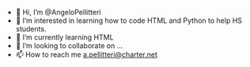 - 👋 Hi, I’m @AngeloPellitteri
- 👀 I’m interested in learning how to code HTML and Python to help HS students.
- 🌱 I’m currently learning HTML
- 💞️ I’m looking to collaborate on ...
- 📫 How to reach me a.pellitteri@charter.net

<!---
AngeloPellitteri/AngeloPellitteri is a ✨ special ✨ repository because its `README.md` (this file) appears on your GitHub profile.
You can click the Preview link to take a look at your changes.
--->
